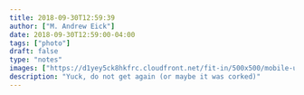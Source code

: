 ```yaml
---
title: 2018-09-30T12:59:39
author: ["M. Andrew Eick"]
date: 2018-09-30T12:59:00-04:00
tags: ["photo"]
draft: false
type: "notes"
images: ["https://d1yey5ck8hkfrc.cloudfront.net/fit-in/500x500/mobile-uploads/IMG_2536.jpg"]
description: "Yuck, do not get again (or maybe it was corked)"
---
```

